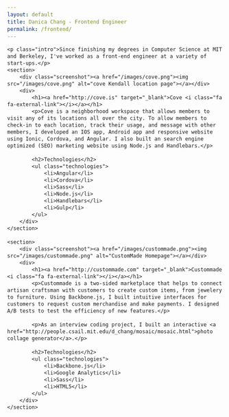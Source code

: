 ```yaml
---
layout: default
title: Danica Chang - Frontend Engineer
permalink: /frontend/
---
```

<div class="frontend">

    <p class="intro">Since finishing my degrees in Computer Science at MIT and Berkeley, I've worked as a front-end engineer at a variety of start-ups.</p>
    <section>
        <div class="screenshot"><a href="/images/cove.png"><img src="/images/cove.png" alt="cove Kendall location page"></a></div>
        <div>
            <h1><a href="http://cove.is" target="_blank">Cove <i class="fa fa-external-link"></i></a></h1>
            <p>Cove is a neighborhood workspace that allows members to visit any of its locations all over the city. To allow members to check-in to each location, track their usage, and message with other members, I developed an IOS app, Android app and responsive website using Ionic, Cordova, and Angular. I also built an search engine optimized (SEO) marketing website using Node.js and Handlebars.</p>

            <h2>Technologies</h2>
            <ul class="technologies">
                <li>Angular</li>
                <li>Cordova</li>
                <li>Sass</li>
                <li>Node.js</li>
                <li>Handlebars</li>
                <li>Gulp</li>
            </ul>
        </div>
    </section>

    <section>
        <div class="screenshot"><a href="/images/custommade.png"><img src="/images/custommade.png" alt="CustomMade Homepage"></a></div>
        <div>
            <h1><a href="http://custommade.com" target="_blank">Custommade <i class="fa fa-external-link"></i></a></h1>
            <p>Custommade is a two-sided marketplace that helps to connect artisan craftsman with customers to create custom items, from jewelery to furniture. Using Backbone.js, I built intuitive interfaces for customers to request custom merchandise and make payments. I designed A/B tests to test the efficiency of new features.</p>

            <p>As an interview coding project, I built an interactive <a href="http://people.csail.mit.edu/d_chang/mosaic/mosaic.html">photo collage generator</a>.</p>

            <h2>Technologies</h2>
            <ul class="technologies">
                <li>Backbone.js</li>
                <li>Google Analytics</li>
                <li>Sass</li>
                <li>HTML5</li>
            </ul>
        </div>
    </section>
</div>
